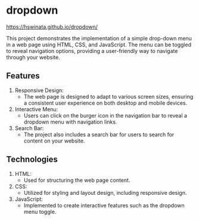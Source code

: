 # dropdown

https://hswinata.github.io/dropdown/

This project demonstrates the implementation of a simple drop-down menu in a web page using HTML, CSS, and JavaScript. The menu can be toggled to reveal navigation options, providing a user-friendly way to navigate through your website.

## Features

1. Responsive Design:
   - The web page is designed to adapt to various screen sizes, ensuring a consistent user experience on both desktop and mobile devices.
2. Interactive Menu:
   - Users can click on the burger icon in the navigation bar to reveal a dropdown menu with navigation links.
3. Search Bar:
   - The project also includes a search bar for users to search for content on your website.
  
## Technologies
1. HTML:
   - Used for structuring the web page content.
2. CSS:
   - Utilized for styling and layout design, including responsive design.
3. JavaScript:
   - Implemented to create interactive features such as the dropdown menu toggle.
